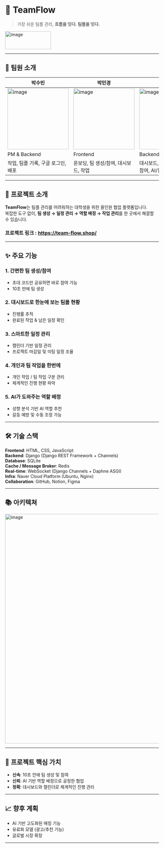 # 🌊 TeamFlow
> 가장 쉬운 팀플 관리, **흐름을 잇다. 팀플을 잇다.**

<img width="150" height="59" alt="image" src="https://github.com/user-attachments/assets/bb85aba9-ca09-4161-af1b-e92216c7d4d5" />

---

## 👥 팀원 소개

| 박수빈      | 박민경     | 이상윤    | 전도현      |
| --------- | --------- | --------- | --------- |
| <img width="200px" height="200px" alt="image" src="https://github.com/user-attachments/assets/88fc0185-4213-410b-9a79-d1c9cefeb5c4"/>| <img width="200px" height="200px" alt="image" src="https://github.com/user-attachments/assets/2c21f8e3-c323-40e8-85d0-b374bae22e65"/>| <img width="200px" height="200px" alt="image" src="https://github.com/user-attachments/assets/fbdea175-fa1c-4dc5-b9e7-baa9bf6e1514"/>| <img width="200px" height="200px" alt="image" src="https://github.com/user-attachments/assets/e047bf46-91c1-4430-8d57-8acfe54dc296"/>|
| PM & Backend   | Frontend  | Backend  | Frontend  |
| 작업, 팀플 기록, 구글 로그인, 배포  | 온보딩, 팀 생성/참여, 대시보드, 작업 | 대시보드, 일정, 자료, 팀 생성/참여, AI/웹소켓  | 랜딩, 일정, 프로필, 팀플 기록, UI 디자인 개선 |

---

## 📌 프로젝트 소개
**TeamFlow**는 팀플 관리를 어려워하는 대학생을 위한 올인원 협업 플랫폼입니다.  
복잡한 도구 없이, **팀 생성 → 일정 관리 → 역할 배정 → 작업 관리**를 한 곳에서 해결할 수 있습니다.

### 프로젝트 링크 : https://team-flow.shop/

---

## ✨ 주요 기능
### 1. 간편한 팀 생성/참여
- 초대 코드만 공유하면 바로 참여 가능  
- 10초 만에 팀 생성  

### 2. 대시보드로 한눈에 보는 팀플 현황
- 진행률 추적  
- 완료된 작업 & 남은 일정 확인  

### 3. 스마트한 일정 관리
- 캘린더 기반 일정 관리  
- 프로젝트 마감일 및 미팅 일정 조율  

### 4. 개인과 팀 작업을 한번에
- 개인 작업 / 팀 작업 구분 관리  
- 체계적인 진행 현황 파악  

### 5. AI가 도와주는 역할 배정
- 성향 분석 기반 AI 역할 추천  
- 갈등 예방 및 수동 조정 가능  

---

## 🛠 기술 스택
**Frontend**: HTML, CSS, JavaScript  
**Backend**: Django (Django REST Framework + Channels)  
**Database**: SQLite  
**Cache / Message Broker**: Redis  
**Real-time**: WebSocket (Django Channels + Daphne ASGI)  
**Infra**: Naver Cloud Platform (Ubuntu, Nginx)  
**Collaboration**: GitHub, Notion, Figma  

---

## 📚 아키텍쳐
<img width="1765" height="752" alt="image" src="https://github.com/user-attachments/assets/adda6c34-dea2-4705-adca-a245a5cb28ea" />

---

## 🎯 프로젝트 핵심 가치

* **신속**: 10초 안에 팀 생성 및 참여
* **신뢰**: AI 기반 역할 배정으로 공정한 협업
* **정확**: 대시보드와 캘린더로 체계적인 진행 관리

---

## 📈 향후 계획

* AI 기반 고도화된 매칭 기능
* 유료화 모델 (광고/추천 기능)
* 글로벌 시장 확장

---
